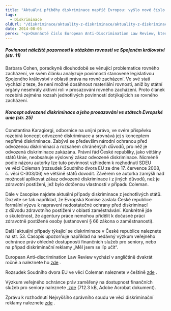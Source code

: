 ```yaml
---
title: "Aktuální příběhy diskriminace napříč Evropou: vyšlo nové číslo European Anti-Discrimination Law Review"
tags:
  - Diskriminace
oldUrl: "/diskriminace/aktuality-z-diskriminace/aktuality-z-diskriminace-2014/aktualni-pribehy-diskriminace-napric-evropou-vyslo-nove-cislo-european-anti-discriminat-1/"
date: 2014-08-05
perex: "<p>Osmnácté číslo European Anti-Discrimination Law Review, které vyšlo v červnu 2014, přináší novinky, analýzy a informace o vývoji antidiskriminačního práva v členských státech Evropské unie, bývalé jugoslávské republice Makedonii, Turecku, Islandu, Lichtenštejnsku a Norsku. Aktuální číslo reflektuje stav k 15. lednu 2014.</p>"
---
```


<!-- imported from the old website -->

<h5>Povinnost náležité pozornosti k otázkám rovnosti ve Spojeném království (str. 11)</h5><p class="align-blok">Barbara Cohen, poradkyně dlouhodobě se věnující problematice rovného zacházení, ve svém článku analyzuje povinnosti stanovené legislativou Spojeného království v oblasti práva na rovné zacházení. Ve své stati vychází z teze, že není možné dosáhnout materiální rovnosti, aniž by státní orgány nesehrály aktivní roli v prosazování rovného zacházení. Proto článek rozebírá zejména rozsah jednotlivých povinností dotýkajících se rovného zacházení. </p><h5>Koncept odvozené diskriminace a jeho prosazování ve státech Evropské unie (str. 25)</h5><p class="align-blok">Constantina Karagiorgi, odbornice na unijní právo, ve svém příspěvku rozebírá koncept odvozené diskriminace a srovnává jej s konceptem nepřímé diskriminace. Zabývá se především národní ochranou před odvozenou diskriminací a rozsahem chráněných důvodů, pro něž je odvozená diskriminace zakázána. Právní řád České republiky, jako většiny států Unie, neobsahuje výslovný zákaz odvozené diskriminace. Nicméně podle názoru autorky lze tuto povinnost vzhledem k rozhodnutí SDEU ve věci Coleman (rozsudek Soudního dvora EU ze dne 17. července 2008, č. věci C-303/06) ve většině států dovodit. Závěrem se autorka zamýšlí nad možností aplikovat zákaz odvozené diskriminace i z jiných důvodů, než je zdravotní postižení, jež bylo dotčenou vlastností v případu Coleman.</p><p class="align-blok">Dále v časopise najdete aktuální případy diskriminace z jednotlivých států. Dozvíte se tak například, že Evropská Komise zaslala České republice formální výzvu k napravení nedostatečné ochrany před diskriminací z důvodu zdravotního postižení v oblasti zaměstnávání. Konkrétně jde o skutečnost, že agentury práce nemohou přidělit k dočasné práci zdravotně postižené osoby (ustanovení § 66 zákona o zaměstnanosti).</p><p class="align-blok">Další aktuální případy týkající se diskriminace v České republice naleznete na str. 53. Časopis upozorňuje například na nedávný výzkum veřejného ochránce práv ohledně dostupnosti finančních služeb pro seniory, nebo na případ diskriminační reklamy „Měl jsem se líp učit“.</p><p>European Anti-discrimination Law Review vychází v angličtině dvakrát ročně a naleznete ho <a title="Otevření do nového okna" href="http://www.non-discrimination.net/content/media/20140613%20-%20review%2018%20-%20WEB%20final.pdf" target="_blank">zde</a> <img alt="" src="https://www.ochrance.cz/typo3/ext/od_linkdesc/icons/external.gif" class="od_linkdesc_icon_external" />.</p><p>Rozsudek Soudního dvora EU ve věci Coleman naleznete v češtině <a title="Otevření do nového okna" href="http://curia.europa.eu/juris/document/document.jsf?text=&amp;docid=67793&amp;pageIndex=0&amp;doclang=CS&amp;mode=lst&amp;dir=&amp;occ=first&amp;part=1&amp;cid=105227" target="_blank">zde</a> <img alt="" src="https://www.ochrance.cz/typo3/ext/od_linkdesc/icons/external.gif" class="od_linkdesc_icon_external" />.</p><p>Výzkum veřejného ochránce práv zaměřený na dostupnost finančních služeb pro seniory naleznete <a title="Otevření do nového okna" href="https://www.ochrance.cz/fileadmin/user_upload/DISKRIMINACE/Vyzkum/Vyzkum_financni-sluzby-pro-seniory_grafika.pdf" target="_blank"><img alt="" src="https://www.ochrance.cz/typo3/ext/od_linkdesc/icons/pdf.gif" class="od_linkdesc_icon" /> zde</a> (712.3 kB, Adobe Acrobat dokument).</p><p>Zprávu k rozhodnutí Nejvyššího správního soudu ve věci diskriminační reklamy naleznete <a title="Otevření do nového okna" href="http://www.nssoud.cz/NSS-posuzoval-reklamu-Mel-jsem-se-lip-ucit-/art/1019?tre_id=196" target="_blank">zde</a> <img alt="" src="https://www.ochrance.cz/typo3/ext/od_linkdesc/icons/external.gif" class="od_linkdesc_icon_external" />.</p>
